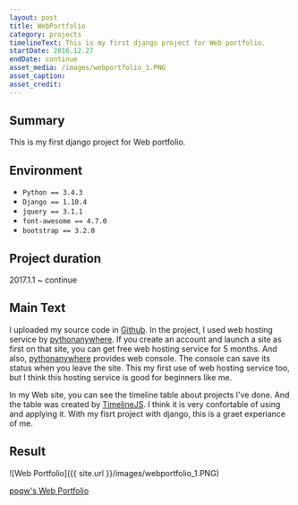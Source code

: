 ```yaml
---
layout: post
title: WebPortfolio
category: projects
timelineText: This is my first django project for Web portfolio.
startDate: 2016.12.27
endDate: continue
asset_media: /images/webportfolio_1.PNG
asset_caption: 
asset_credit: 
---
```


## Summary
This is my first django project for Web portfolio.

## Environment
+ `Python == 3.4.3`
+ `Django == 1.10.4`
+ `jquery == 3.1.1`
+ `font-awesome == 4.7.0`
+ `bootstrap == 3.2.0`

## Project duration
2017.1.1 ~ continue

## Main Text
I uploaded my source code in [Github](https://github.com/poqw/portfolio).
In the project, I used web hosting service by [pythonanywhere](pythonanywhere.com). 
If you create an account and launch a site as first on that site, you can get free web hosting service for 5 months.
And also, [pythonanywhere](pythonanywhere.com) provides web console. The console can save its status when you leave the site.
This my first use of web hosting service too, but I think this hosting service is good for beginners like me.

In my Web site, you can see the timeline table about projects I've done. And the table was created by [TimelineJS](https://timeline.knightlab.com/). I think it is very confortable of using and applying it.
With my fisrt project with django, this is a graet experiance of me.

## Result

![Web Portfolio]({{ site.url }}/images/webportfolio_1.PNG)

[poqw's Web Portfolio](http://poqw.pythonanywhere.com)




